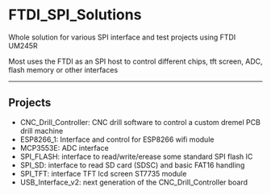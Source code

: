 # FTDI_SPI_Solutions
Whole solution for various SPI interface and test projects using FTDI UM245R

Most uses the FTDI as an SPI host to control different chips, tft screen, ADC, flash memory or other interfaces

---
## Projects
* CNC_Drill_Controller: CNC drill software to control a custom dremel PCB drill machine
* ESP8266_1: Interface and control for ESP8266 wifi module
* MCP3553E: ADC interface
* SPI_FLASH: interface to read/write/erease some standard SPI flash IC
* SPI_SD: interface to read SD card (SDSC) and basic FAT16 handling
* SPI_TFT: interface TFT lcd screen ST7735 module
* USB_Interface_v2: next generation of the CNC_Drill_Controller board


